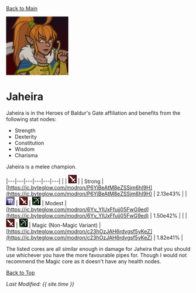 [Back to Main](index.md)

![Jaheira Portrait](images/portraits/Jaheira.png)

# Jaheira

Jaheira is in the Heroes of Baldur's Gate affiliation and benefits from the following stat nodes:

* Strength
* Dexterity
* Constitution
* Wisdom
* Charisma

Jaheira is a melee champion.

|---|---|---|---|---|---|
|   | ![Melee Icon](images/melee.png) |   | Strong | [https://ic.byteglow.com/modron/P6YiBeAtM8eZSSjm6hI9H](https://ic.byteglow.com/modron/P6YiBeAtM8eZSSjm6hI9H) | 2.13e43% |
| ![Magic Icon](images/magic.png) | ![Melee Icon](images/melee.png) | ![Ranged Icon](images/ranged.png) | Modest | [https://ic.byteglow.com/modron/6Yv_YlUxFfujj05FwG9ed](https://ic.byteglow.com/modron/6Yv_YlUxFfujj05FwG9ed) | 1.50e42% |
|   | ![Melee Icon](images/melee.png) | ![Ranged Icon](images/ranged.png) | Magic (Non-Magic Variant) | [https://ic.byteglow.com/modron/c23hOzJAH6rdvgsf5yKeZ](https://ic.byteglow.com/modron/c23hOzJAH6rdvgsf5yKeZ) | 1.82e41% |

The listed cores are all similar enough in damage for Jaheira that you should use whichever you have the more favourable pipes for. Though I would not recommend the Magic core as it doesn't have any health nodes.

[Back to Top](#top)

*Last Modified: {{ site.time }}*
